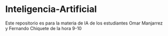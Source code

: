 # Inteligencia-Artificial
Este repositorio es para la materia de IA de los estudiantes Omar Manjarrez y Fernando Chiquete de la
hora 9-10
